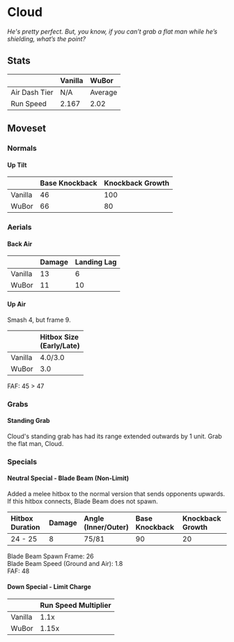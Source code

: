 # Cloud
*He's pretty perfect. But, you know, if you can’t grab a flat man while he’s shielding, what’s the point?*

## Stats

<datatable>

|               | Vanilla | WuBor             |
|:------------- |:------- |:----------------- |
| Air Dash Tier | N/A     | Average           |
| Run Speed     | 2.167   | <nerf>2.02</nerf> |

</datatable>

## Moveset

### Normals

#### Up Tilt

<datatable>

|         | Base Knockback  | Knockback Growth |
|:------- |:--------------- |:---------------- |
| Vanilla | 46              | 100              |
| WuBor   | <ovhl>66</ovhl> | <ovhl>80</ovhl>  |

</datatable>

### Aerials

#### Back Air

<datatable>

|         | Damage          | Landing Lag     |
|:------- |:--------------- |:--------------- |
| Vanilla | 13              | 6               |
| WuBor   | <nerf>11</nerf> | <nerf>10</nerf> |

</datatable>

#### Up Air

<buff>Smash 4, but frame 9.</buff>

<datatable>

|         | Hitbox Size<br>(Early/Late) |
|:------- |:--------------------------- |
| Vanilla | 4.0/3.0                     |
| WuBor   | <nerf>3.0</nerf>            |

</datatable>

FAF: 45 > <nerf>47</nerf>

### Grabs

#### Standing Grab

<buff>Cloud's standing grab has had its range extended outwards by 1 unit. Grab the flat man, Cloud.</buff>

### Specials

#### Neutral Special - Blade Beam (Non-Limit)

<ovhl>Added a melee hitbox to the normal version that sends opponents upwards.<br>
If this hitbox connects, Blade Beam does not spawn.</ovhl>

<datatable>

| Hitbox Duration | Damage | Angle<br>(Inner/Outer) | Base Knockback | Knockback Growth |
|:--------------- |:------ |:---------------------- |:-------------- |:---------------- |
| 24 - 25         | 8      | 75/81                  | 90             | 20               |

</datatable>

Blade Beam Spawn Frame: 26<br>
Blade Beam Speed (Ground and Air): 1.8<br>
FAF: 48

#### Down Special - Limit Charge

<datatable>

|         | Run Speed Multiplier |
|:------- |:-------------------- |
| Vanilla | 1.1x                 |
| WuBor   | <buff>1.15x</buff>   |

</datatable>
